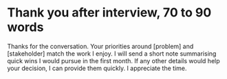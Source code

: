 # Thank you after interview, 70 to 90 words

Thanks for the conversation. Your priorities around [problem] and [stakeholder] match the work I enjoy. I will send a short note summarising quick wins I would pursue in the first month. If any other details would help your decision, I can provide them quickly. I appreciate the time.